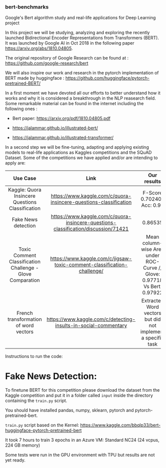 ### bert-benchmarks
Google's Bert algorithm study and real-life applications for Deep Learning project


In this project we will be studying, analyzing and exploring the recently launched Bidirectional Encoder Representations from Transformers (BERT). It was launched by Google AI in Oct 2018 in the following paper https://arxiv.org/abs/1810.04805. 

The original repository of Google Research can be found at : https://github.com/google-research/bert

We will also inspire our work and research in the pytorch implementation of BERT made by huggingface : https://github.com/huggingface/pytorch-pretrained-BERT/

In a first moment we have devoted all our efforts to better understand how it works and why it is considered a breakthrough in the NLP reasearch field. Some remarkable material can be found in the internet including the following ones :

* Bert paper: https://arxiv.org/pdf/1810.04805.pdf

* https://jalammar.github.io/illustrated-bert/

* https://jalammar.github.io/illustrated-transformer/


In a second step we will be fine-tuning, adapting and applying existing models to real-life applications as Kaggles competitions and the SQuAD Dataset. Some of the competitions we have applied and/or are intending to apply are: 


| Use Case  | Link | Our results |
|:---------:|:----:|:-----------:|
| Kaggle: Quora Insincere Questions Classification  | https://www.kaggle.com/c/quora-insincere-questions-classification | F-Score 0.70240 / Acc: 0.96 |
| Fake News detection|  https://www.kaggle.com/c/quora-insincere-questions-classification/discussion/71421 | 0.86535 |
| Toxic Comment Classification Challenge - Glove Comparation |  https://www.kaggle.com/c/jigsaw-toxic-comment-classification-challenge/ |Mean column-wise Area under ROC-Curve // Glove: 0.97718 Vs Bert: 0.97922 |
| French transformation of word vectors |  https://www.kaggle.com/c/detecting-insults-in-social-commentary | Extracted Word vectors but did not implement a specific task |

Instructions to run the code:

# Fake News Detection:

To finetune BERT for this competition please download the dataset from the Kaggle competition and put it in a folder called `input` inside the directory containing the `train.py` script. 

You should have installed pandas, numpy, sklearn, pytorch and pytorch-pretrained-bert.

`train.py` script based on the Kernel: https://www.kaggle.com/bbqlp33/bert-huggingface-pytorch-pretrained-bert

It took 7 hours to train 3 epochs in an Azure VM: Standard NC24 (24 vcpus, 224 GB memory)



Some tests were run in the GPU environment with TPU but results are not yet ready. 
